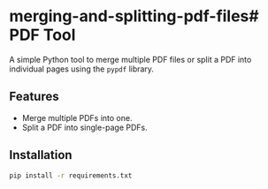 # merging-and-splitting-pdf-files# PDF Tool

A simple Python tool to merge multiple PDF files or split a PDF into individual pages using the `pypdf` library.

## Features
- Merge multiple PDFs into one.
- Split a PDF into single-page PDFs.

## Installation

```bash
pip install -r requirements.txt

